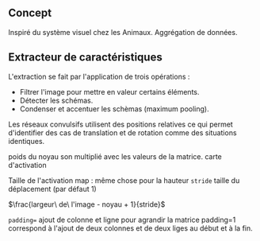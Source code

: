 ## Concept

Inspiré du système visuel chez les Animaux. 
Aggrégation de données.
## Extracteur de caractéristiques

L'extraction se fait par l'application de trois opérations :

* Filtrer l'image pour mettre en valeur certains éléments.
* Détecter les schémas.
* Condenser et accentuer les schèmas (maximum pooling).

Les réseaux convulsifs utilisent des positions relatives ce qui permet d'identifier des cas de translation et de rotation comme des situations identiques.

poids du noyau son multiplié avec les valeurs de la matrice.
carte d'activation

Taille de l'activation map :   même chose pour la hauteur 
`stride` taille du déplacement (par défaut 1)

$\frac{largeur\ de\ l'image - noyau + 1}{stride}$

`padding=` ajout de colonne et ligne pour agrandir la matrice padding=1 correspond à l'ajout de deux colonnes et de deux liges au début et à la fin.
